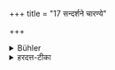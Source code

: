 +++
title = "17 सन्दर्शने चारण्ये"

+++

<details><summary>Bühler</summary>

17. Nor in a forest, if (a corpse or Cāṇḍāla) is within sight.
</details>

<details><summary>हरदत्त-टीका</summary>

## सूत्रम्
सन्दर्शने चाऽरण्ये ॥ १७ ॥  
## टिप्पनी
अरण्ये च यावति प्रदेशे शवश्चण्डालो वा सन्दृश्यते तावत्यनध्यायः ॥ १७॥
</details>
